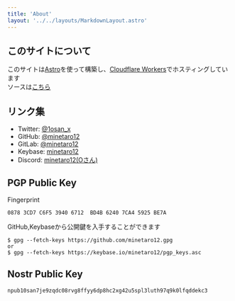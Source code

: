 ```yaml
---
title: 'About'
layout: '../../layouts/MarkdownLayout.astro'
---
```


## このサイトについて

このサイトは[Astro](https://astro.build/)を使って構築し、[Cloudflare Workers](https://workers.cloudflare.com/)でホスティングしています  
ソースは[こちら](https://github.com/minetaro12/0sn.net-astro)

## リンク集

- Twitter: [@1osan_x](https://twitter.com/1osan_x)
- GitHub: [@minetaro12](https://github.com/minetaro12)
- GitLab: [@minetaro12](https://gitlab.com/minetaro12)
- Keybase: [minetaro12](https://keybase.io/minetaro12)
- Discord: [minetaro12(Oさん)](https://discord.com/users/398120671168954381)

## PGP Public Key

Fingerprint

```
0878 3CD7 C6F5 3940 6712  BD4B 6240 7CA4 5925 BE7A
```

GitHub,Keybaseから公開鍵を入手することができます

```
$ gpg --fetch-keys https://github.com/minetaro12.gpg
or
$ gpg --fetch-keys https://keybase.io/minetaro12/pgp_keys.asc
```

## Nostr Public Key

```
npub10san7je9zqdc08rvg8ffyy6dp8hc2xg42u5spl3luth97q9k0lfqddekc3
```
